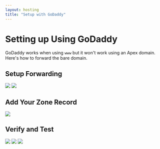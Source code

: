 ```yaml
---
layout: hosting
title: "Setup with GoDaddy"
---
```


# Setting up Using GoDaddy

<p class="lead">GoDaddy works when using <code>www</code> but it won't work using an Apex domain. Here's how to forward the bare domain.</p>

## Setup Forwarding

<img src="{% asset_path guides/godaddy-1.jpg %}" class="img-responsive">

<img src="{% asset_path guides/godaddy-2.jpg %}" class="img-responsive">

## Add Your Zone Record

<img src="{% asset_path guides/godaddy-3.jpg %}" class="img-responsive">

## Verify and Test

<img src="{% asset_path guides/godaddy-4.jpg %}" class="img-responsive">

<img src="{% asset_path guides/godaddy-5.jpg %}" class="img-responsive">

<img src="{% asset_path guides/godaddy-6.jpg %}" class="img-responsive">
